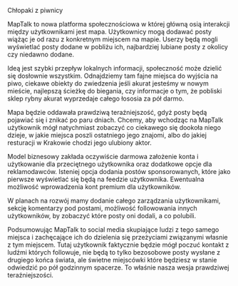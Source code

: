 Chłopaki z piwnicy

MapTalk to nowa platforma społecznościowa w której główną osią interakcji między użytkownikami jest mapa. Użytkownicy mogą dodawać posty wiążąc je od razu z konkretnym miejscem na mapie. Userzy będą mogli wyświetlać posty dodane w pobliżu ich, najbardziej lubiane posty z okolicy czy niedawno dodane.

Ideą jest szybki przepływ lokalnych informacji, społeczność może dzielić się dosłownie wszystkim.
Odnajdziemy tam fajne miejsca do wyjścia na piwo, ciekawe obiekty do zwiedzenia jeśli akurat jesteśmy w nowym mieście, najlepszą ścieżkę do biegania, czy informacje o tym, że pobliski sklep rybny akurat wyprzedaje całego łososia za pół darmo.

Mapa będzie oddawała prawdziwą teraźniejszość, gdyż posty będą pojawiać się i znikać po paru dniach. Chcemy, aby wchodząc na MapTalk użytkownik mógł natychmiast zobaczyć co ciekawego się dookoła niego dzieje, w jakie miejsca poszli ostatniego jego znajomi, albo do jakiej resturacji w Krakowie chodzi jego ulubiony aktor.

Model biznesowy zakłada oczywiście darmowa założenie konta i użytkowanie dla przeciętnego użytkownika oraz dodatkowe opcje dla reklamodawców. Isteniej opcja dodania postów sponsorowanych, które jako pierwsze wyświetlać się będą na feedzie użytkownika. Ewentualna możliwość wprowadzenia kont premium dla użytkowników.

W planach na rozwój mamy dodanie całego zarządzania użytkownikami, sekcję komentarzy pod postami, możliwość followowania innych użytkowników, by zobaczyć które posty oni dodali, a co polubili.

Podsumowując MapTalk to social media skupiające ludzi z tego samego miejsca i zachęcające ich do dzielenia się przeżyciami związanymi własnie z tym miejscem. Tutaj użytkownik faktycznie będzie mógł poczuć kontakt z ludźmi których followuje, nie będą to tylko bezosobowe posty wysłane z drugiego końca świata, ale świetne miejscówki które będziesz w stanie odwiedzić po pół godzinnym spacerze. To właśnie nasza wesja prawdziwej teraźniejszości.
